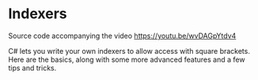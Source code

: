 # Indexers
Source code accompanying the video https://youtu.be/wvDAGpYtdv4

C# lets you write your own indexers to allow access with square brackets. Here are the basics, along with some more advanced features and a few tips and tricks.
